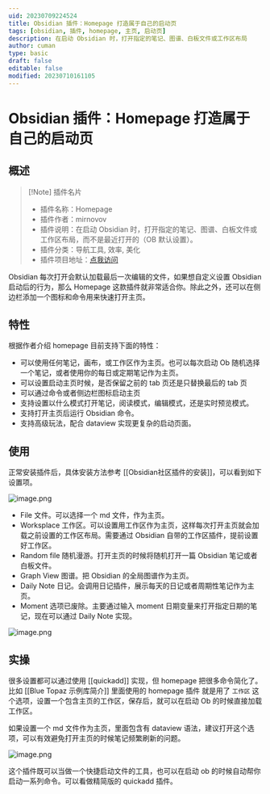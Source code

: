 ```yaml
---
uid: 20230709224524
title: Obsidian 插件：Homepage 打造属于自己的启动页
tags: [obsidian, 插件, homepage, 主页, 启动页]
description: 在启动 Obsidian 时，打开指定的笔记、图谱、白板文件或工作区布局
author: cuman
type: basic
draft: false
editable: false
modified: 20230710161105
---
```


# Obsidian 插件：Homepage 打造属于自己的启动页

## 概述

> [!Note] 插件名片
> - 插件名称：Homepage
> - 插件作者：mirnovov
> - 插件说明：在启动 Obsidian 时，打开指定的笔记、图谱、白板文件或工作区布局，而不是最近打开的（OB 默认设置）。
> - 插件分类：导航工具, 效率, 美化
> - 插件项目地址：[点我访问](https://github.com/mirnovov/obsidian-homepage)

Obsidian 每次打开会默认加载最后一次编辑的文件，如果想自定义设置 Obsidian 启动后的行为，那么 Homepage 这款插件就非常适合你。除此之外，还可以在侧边栏添加一个图标和命令用来快速打开主页。

## 特性

根据作者介绍 homepage 目前支持下面的特性：

- 可以使用任何笔记，画布，或工作区作为主页。也可以每次启动 Ob 随机选择一个笔记，或者使用你的每日或定期笔记作为主页。
- 可以设置启动主页时候，是否保留之前的 tab 页还是只替换最后的 tab 页
- 可以通过命令或者侧边栏图标启动主页
- 支持设置以什么模式打开笔记，阅读模式，编辑模式，还是实时预览模式。
- 支持打开主页后运行 Obsidian 命令。
- 支持高级玩法，配合 dataview 实现更复杂的启动页面。

## 使用

正常安装插件后，具体安装方法参考 [[Obsidian社区插件的安装]]，可以看到如下设置项。

![image.png](https://cdn.pkmer.cn/images/202307101515415.png!pkmer)

- File 文件。可以选择一个 md 文件，作为主页。
- Worksplace 工作区。可以设置用工作区作为主页，这样每次打开主页就会加载之前设置的工作区布局。需要通过 Obsidian 自带的工作区插件，提前设置好工作区。
- Random file 随机漫游。打开主页的时候将随机打开一篇 Obsidian 笔记或者白板文件。
- Graph View 图谱。把 Obsidian 的全局图谱作为主页。
- Daily Note 日记。会调用日记插件，展示每天的日记或者周期性笔记作为主页。
- Moment 选项已废除。主要通过输入 moment 日期变量来打开指定日期的笔记，现在可以通过 Daily Note 实现。

![image.png](https://cdn.pkmer.cn/images/202307101542789.png!pkmer)

## 实操

很多设置都可以通过使用 [[quickadd]] 实现，但 homepage 把很多命令简化了。比如 [[Blue Topaz 示例库简介]] 里面使用的 homepage 插件 就是用了 `工作区` 这个选项，设置一个包含主页的工作区，保存后，就可以在启动 Ob 的时候直接加载工作区。

如果设置一个 md 文件作为主页，里面包含有 dataview 语法，建议打开这个选项，可以有效避免打开主页的时候笔记频繁刷新的问题。

![image.png](https://cdn.pkmer.cn/images/202307101608687.png!pkmer)

这个插件既可以当做一个快捷启动文件的工具，也可以在启动 ob 的时候自动帮你启动一系列命令。可以看做精简版的 quickadd 插件。